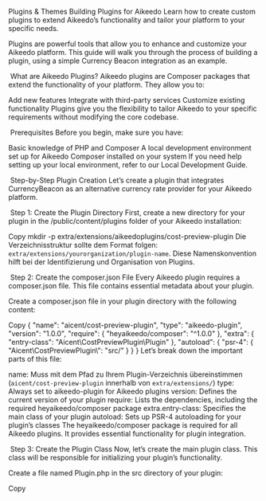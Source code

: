 Plugins & Themes
Building Plugins for Aikeedo
Learn how to create custom plugins to extend Aikeedo’s functionality and tailor your platform to your specific needs.

Plugins are powerful tools that allow you to enhance and customize your Aikeedo platform. This guide will walk you through the process of building a plugin, using a simple Currency Beacon integration as an example.

​
What are Aikeedo Plugins?
Aikeedo plugins are Composer packages that extend the functionality of your platform. They allow you to:

Add new features
Integrate with third-party services
Customize existing functionality
Plugins give you the flexibility to tailor Aikeedo to your specific requirements without modifying the core codebase.

​
Prerequisites
Before you begin, make sure you have:

Basic knowledge of PHP and Composer
A local development environment set up for Aikeedo
Composer installed on your system
If you need help setting up your local environment, refer to our Local Development Guide.

​
Step-by-Step Plugin Creation
Let’s create a plugin that integrates CurrencyBeacon as an alternative currency rate provider for your Aikeedo platform.

​
Step 1: Create the Plugin Directory
First, create a new directory for your plugin in the /public/content/plugins folder of your Aikeedo installation:


Copy
mkdir -p extra/extensions/aikeedoplugins/cost-preview-plugin
Die Verzeichnisstruktur sollte dem Format folgen: `extra/extensions/yourorganization/plugin-name`. Diese Namenskonvention hilft bei der Identifizierung und Organisation von Plugins.

​
Step 2: Create the composer.json File
Every Aikeedo plugin requires a composer.json file. This file contains essential metadata about your plugin.

Create a composer.json file in your plugin directory with the following content:


Copy
{
  "name": "aicent/cost-preview-plugin",
  "type": "aikeedo-plugin",
  "version": "1.0.0",
  "require": {
    "heyaikeedo/composer": "^1.0.0"
  },
  "extra": {
    "entry-class": "Aicent\\CostPreviewPlugin\\Plugin"
  },
  "autoload": {
    "psr-4": {
      "Aicent\\CostPreviewPlugin\\": "src/"
    }
  }
}
Let’s break down the important parts of this file:

name: Muss mit dem Pfad zu Ihrem Plugin-Verzeichnis übereinstimmen (`aicent/cost-preview-plugin` innerhalb von `extra/extensions/`)
type: Always set to aikeedo-plugin for Aikeedo plugins
version: Defines the current version of your plugin
require: Lists the dependencies, including the required heyaikeedo/composer package
extra.entry-class: Specifies the main class of your plugin
autoload: Sets up PSR-4 autoloading for your plugin’s classes
The heyaikeedo/composer package is required for all Aikeedo plugins. It provides essential functionality for plugin integration.

​
Step 3: Create the Plugin Class
Now, let’s create the main plugin class. This class will be responsible for initializing your plugin’s functionality.

Create a file named Plugin.php in the src directory of your plugin:


Copy
<?php

declare(strict_types=1);

namespace AikeedoPlugins\CostPreviewPlugin;

use Override;
use Plugin\Domain\Context;
use Plugin\Domain\PluginInterface;

class Plugin implements PluginInterface
{
    #[Override]
    public function boot(Context $context): void
    {
        // Plugin initialization code goes here
        // For a complete implementation example, visit:
        // https://github.com/heyaikeedo/plugins-currency-beacon
    }
}
This class implements the PluginInterface, which requires a boot method. The boot method is called when your plugin is loaded by Aikeedo, allowing you to set up any necessary functionality.

​
Step 4: Install the Plugin
With your plugin structure in place, you can now install it using Composer. Run the following command in the root directory of your Aikeedo installation:


Copy
composer require aikeedoplugins/cost-preview-plugin
This command installs your plugin and its dependencies.

​
Step 5: Enable the Plugin
After installation, you’ll need to enable your plugin through the Aikeedo dashboard. Look for the “Plugins” section in your admin panel to activate your new plugin.

​
Best Practices and Tips
Version Control: Use Git or another version control system to track changes to your plugin.

Updates: Regularly update your plugin to maintain compatibility with the latest Aikeedo version.